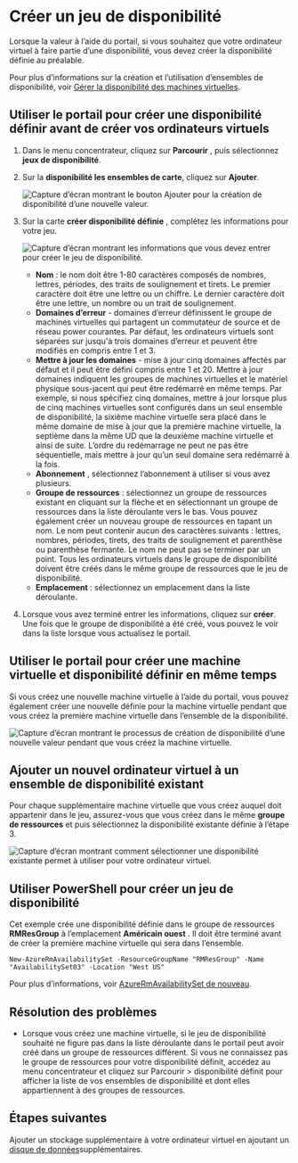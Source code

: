 <properties
    pageTitle="Créer un jeu de disponibilité machine virtuelle | Microsoft Azure"
    description="Apprenez à créer une disponibilité définie pour vos machines virtuelles à l’aide du portail Azure ou PowerShell à l’aide du modèle de déploiement Gestionnaire de ressources."
    keywords="jeu de disponibilité"
    services="virtual-machines-windows"
    documentationCenter=""
    authors="cynthn"
    manager="timlt"
    editor=""
    tags="azure-resource-manager"/>
<tags
    ms.service="virtual-machines-windows"
    ms.workload="infrastructure-services"
    ms.tgt_pltfrm="vm-windows"
    ms.devlang="na"
    ms.topic="article"
    ms.date="09/27/2016"
    ms.author="cynthn"/>


# <a name="create-an-availability-set"></a>Créer un jeu de disponibilité 

Lorsque la valeur à l’aide du portail, si vous souhaitez que votre ordinateur virtuel à faire partie d’une disponibilité, vous devez créer la disponibilité définie au préalable.

Pour plus d’informations sur la création et l’utilisation d’ensembles de disponibilité, voir [Gérer la disponibilité des machines virtuelles](virtual-machines-windows-manage-availability.md).


## <a name="use-the-portal-to-create-an-availability-set-before-creating-your-vms"></a>Utiliser le portail pour créer une disponibilité définir avant de créer vos ordinateurs virtuels

1. Dans le menu concentrateur, cliquez sur **Parcourir** , puis sélectionnez **jeux de disponibilité**.

2. Sur la **disponibilité les ensembles de carte**, cliquez sur **Ajouter**.

    ![Capture d’écran montrant le bouton Ajouter pour la création de disponibilité d’une nouvelle valeur.](./media/virtual-machines-windows-create-availability-set/add-availability-set.png)

3. Sur la carte **créer disponibilité définie** , complétez les informations pour votre jeu.

    ![Capture d’écran montrant les informations que vous devez entrer pour créer le jeu de disponibilité.](./media/virtual-machines-windows-create-availability-set/create-availability-set.png)

    - **Nom** : le nom doit être 1-80 caractères composés de nombres, lettres, périodes, des traits de soulignement et tirets. Le premier caractère doit être une lettre ou un chiffre. Le dernier caractère doit être une lettre, un nombre ou un trait de soulignement.
    - **Domaines d’erreur** - domaines d’erreur définissent le groupe de machines virtuelles qui partagent un commutateur de source et de réseau power courantes. Par défaut, les ordinateurs virtuels sont séparées sur jusqu'à trois domaines d’erreur et peuvent être modifiés en compris entre 1 et 3.
    - **Mettre à jour les domaines** - mise à jour cinq domaines affectés par défaut et il peut être défini compris entre 1 et 20. Mettre à jour domaines indiquent les groupes de machines virtuelles et le matériel physique sous-jacent qui peut être redémarré en même temps. Par exemple, si nous spécifiez cinq domaines, mettre à jour lorsque plus de cinq machines virtuelles sont configurés dans un seul ensemble de disponibilité, la sixième machine virtuelle sera placé dans le même domaine de mise à jour que la première machine virtuelle, la septième dans la même UD que la deuxième machine virtuelle et ainsi de suite. L’ordre du redémarrage ne peut ne pas être séquentielle, mais mettre à jour qu’un seul domaine sera redémarré à la fois.
    - **Abonnement** , sélectionnez l’abonnement à utiliser si vous avez plusieurs.
    - **Groupe de ressources** : sélectionnez un groupe de ressources existant en cliquant sur la flèche et en sélectionnant un groupe de ressources dans la liste déroulante vers le bas. Vous pouvez également créer un nouveau groupe de ressources en tapant un nom. Le nom peut contenir aucun des caractères suivants : lettres, nombres, périodes, tirets, des traits de soulignement et parenthèse ou parenthèse fermante. Le nom ne peut pas se terminer par un point. Tous les ordinateurs virtuels dans le groupe de disponibilité doivent être créés dans le même groupe de ressources que le jeu de disponibilité.
    - **Emplacement** : sélectionnez un emplacement dans la liste déroulante.

4. Lorsque vous avez terminé entrer les informations, cliquez sur **créer**. Une fois que le groupe de disponibilité a été créé, vous pouvez le voir dans la liste lorsque vous actualisez le portail.

## <a name="use-the-portal-to-create-a-virtual-machine-and-an-availability-set-at-the-same-time"></a>Utiliser le portail pour créer une machine virtuelle et disponibilité définir en même temps

Si vous créez une nouvelle machine virtuelle à l’aide du portail, vous pouvez également créer une nouvelle définie pour la machine virtuelle pendant que vous créez la première machine virtuelle dans l’ensemble de la disponibilité.

![Capture d’écran montrant le processus de création de disponibilité d’une nouvelle valeur pendant que vous créez la machine virtuelle.](./media/virtual-machines-windows-create-availability-set/new-vm-avail-set.png)


## <a name="add-a-new-vm-to-an-existing-availability-set"></a>Ajouter un nouvel ordinateur virtuel à un ensemble de disponibilité existant

Pour chaque supplémentaire machine virtuelle que vous créez auquel doit appartenir dans le jeu, assurez-vous que vous créez dans le même **groupe de ressources** et puis sélectionnez la disponibilité existante définie à l’étape 3. 

![Capture d’écran montrant comment sélectionner une disponibilité existante permet à utiliser pour votre ordinateur virtuel.](./media/virtual-machines-windows-create-availability-set/add-vm-to-set.png)



## <a name="use-powershell-to-create-an-availability-set"></a>Utiliser PowerShell pour créer un jeu de disponibilité

Cet exemple crée une disponibilité définie dans le groupe de ressources **RMResGroup** à l’emplacement **Américain ouest** . Il doit être terminé avant de créer la première machine virtuelle qui sera dans l’ensemble.

    New-AzureRmAvailabilitySet -ResourceGroupName "RMResGroup" -Name "AvailabilitySet03" -Location "West US"
    
Pour plus d’informations, voir [AzureRmAvailabilitySet de nouveau](https://msdn.microsoft.com/library/mt619453.aspx).


## <a name="troubleshooting"></a>Résolution des problèmes

- Lorsque vous créez une machine virtuelle, si le jeu de disponibilité souhaité ne figure pas dans la liste déroulante dans le portail peut avoir créé dans un groupe de ressources différent. Si vous ne connaissez pas le groupe de ressources pour votre disponibilité définit, accédez au menu concentrateur et cliquez sur Parcourir > disponibilité définit pour afficher la liste de vos ensembles de disponibilité et dont elles appartiennent à des groupes de ressources.


## <a name="next-steps"></a>Étapes suivantes

Ajouter un stockage supplémentaire à votre ordinateur virtuel en ajoutant un [disque de données](virtual-machines-windows-attach-disk-portal.md)supplémentaires.
